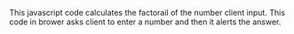 This javascript code calculates the factorail of the number client input.
This code in brower asks client to enter a number and then it alerts the answer.
